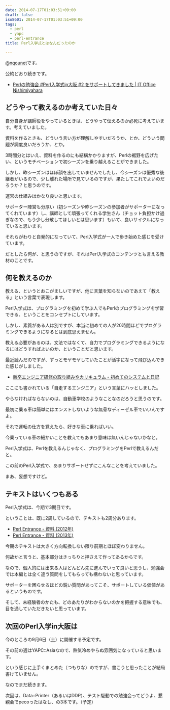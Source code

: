 ```yaml
---
date: 2014-07-17T01:03:51+09:00
draft: false
iso8601: 2014-07-17T01:03:51+09:00
tags:
  - perl
  - yapc
  - perl-entrance
title: Perl入学式とはなんだったのか

---
```


[@nqounet](https://twitter.com/nqounet)です。

公約どおり続きです。

- [Perlの勉強会 #Perl入学式in大阪 #2 をサポートしてきました | IT Office Nishimiyahara](/2014/07/14/233125)

## どうやって教えるのか考えていた日々

自分自身が講師役をやっているときは、どうやって伝えるのか必死に考えています。考えていました。

資料を作るときも、どういう言い方が理解しやすいだろうか、とか、どういう問題が調度良いだろうか、とか。

3時間分とはいえ、資料を作るのにも結構かかりますが、Perlの裾野を広げたい、というモチベーションで初シーズンを乗り越えることができました。

しかし、昨シーズンはほぼ顔を出していませんでしたし、今シーズンは優秀な後継者がいるので、少し離れた場所で見ているのですが、果たしてこれでよいのだろうか？と思うのです。

運営の仕組みはかなり良いと思います。

サポーター陣営も分厚い（初シーズンや昨シーズンの参加者がサポーターになってくれています）し、講師として頑張ってくれる学生さん（チョット負担かけ過ぎなので、もう少し分散してほしいとは思います）もいて、良いサイクルになっていると思います。

それらがわりと自発的になっていて、Perl入学式が一人で歩き始めた感じを受けています。

だとしたら何が、と思うのですが、それはPerl入学式のコンテンツとも言える教材のことです。

## 何を教えるのか

教える、というとおこがましいですが、他に言葉を知らないのであえて「教える」という言葉で表現します。

Perl入学式は、プログラミングを初めて学ぶ人でもPerlのプログラミングを学習できる、ということをコンセプトにしています。

しかし、素質がある人は別ですが、本当に初めての人が20時間ほどでプログラミングできるようになるとは到底思えません。

教える必要があるのは、文法ではなくて、自力でプログラミングできるようになるにはどうすればよいのか、ということだと思います。

最近読んだのですが、ずっとモヤモヤしていたことが活字になって飛び込んできた感じがしました。

- [新卒エンジニア研修の取り組みやカリキュラム - 初めてのシステムと日記](http://bosssato.hatenablog.com/entry/2014/06/18/090321)

ここにも書かれている「自走するエンジニア」という言葉にハッとしました。

やらなければならないのは、自動車学校のようなことなのだろうと思うのです。

最初に乗る車は簡単にはエンストしないような無骨なディーゼル車でいいんですよ。

それで運転の仕方を覚えたら、好きな車に乗ればいい。

今乗っている車の細かいことを教えてもあまり意味は無いんじゃないかなと。

Perl入学式は、Perlを教えるんじゃなく、プログラミングをPerlで教えるんだと。

この前のPerl入学式で、あまりサポートせずにこんなことを考えていました。

まあ、妄想ですけど。

## テキストはいくつもある

Perl入学式は、今期で3期目です。

ということは、既に2周しているので、テキストも2周分あります。

- [Perl Entrance - 資料 (2012年)](http://www.perl-entrance.org/2012/handout.html)
- [Perl Entrance - 資料 (2013年)](http://www.perl-entrance.org/2013/handout.html)

今期のテキストは大きく方向転換しない限り前期とほぼ変わりません。

何故かと言うと、基本部分はきっちりと押さえて作ってあるからです。

なので、個人的には出来る人はどんどん先に進んでいって良いと思うし、勉強会では本編とは全く違う質問をしてもらっても構わないと思っています。

サポーターを困らせるほどの鋭い質問があってこそ、サポートしている価値があるというものです。

そして、未経験者のかたも、どのあたりがわからないのかを把握する意味でも、目を通していただきたいと思っています。

## 次回のPerl入学in大阪は

今のところの9月6日（土）に開催する予定です。

その前の週はYAPC::Asiaなので、熱気冷めやらぬ雰囲気になっていると思います。

という感じに上手くまとめた（つもりな）のですが、書こうと思ったことが結局書けていません。

なのでまだ続きます。

次回は、Data::Printer（あるいはDDP）、テスト駆動での勉強会ってどうよ、懇親会でpecoったはなし、の3本です。（予定）
